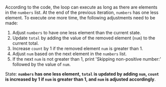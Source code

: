 According to the code, the loop can execute as long as there are elements in the `numbers` list. At the end of the previous iteration, `numbers` has one less element. To execute one more time, the following adjustments need to be made:

1. Adjust `numbers` to have one less element than the current state.
2. Update `total` by adding the value of the removed element (`num`) to the current total.
3. Increase `count` by 1 if the removed element `num` is greater than 1.
4. Adjust `num` based on the next element in the `numbers` list.
5. If the next `num` is not greater than 1, print 'Skipping non-positive number:' followed by the value of `num`.

State: **`numbers` has one less element, `total` is updated by adding `num`, `count` is increased by 1 if `num` is greater than 1, and `num` is adjusted accordingly**.